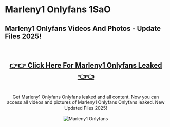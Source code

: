 # Marleny1 Onlyfans 1SaO

<h2>Marleny1 Onlyfans Videos And Photos - Update Files 2025!</h2>
<br>
<div align="center">
<h2><a href="https://213.232.235.80/live/video.php?q=marleny1-onlyfans" rel="nofollow">👉👉 Click Here For Marleny1 Onlyfans Leaked 👈👈</a></h2>

<br>
Get Marleny1 Onlyfans Onlyfans leaked and all content. Now you can access all videos and pictures of Marleny1 Onlyfans Onlyfans leaked. New Updated Files 2025!
<br>
<br>
<a href="https://213.232.235.80/live/video.php?q=marleny1-onlyfans" rel="nofollow" data-target="animated-image.originalLink"><img src="https://i.imgur.com/dJHk4Zq.gif" alt="Marleny1 Onlyfans" style="max-width: 100%; display: inline-block;" data-target="animated-image.originalImage"></a>
</div>
<br>
